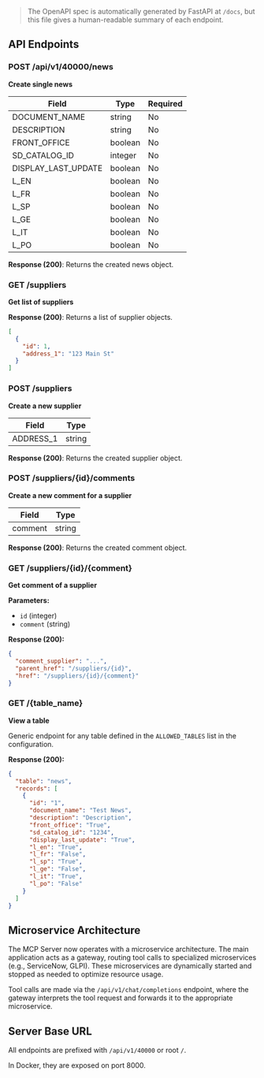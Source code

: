 > The OpenAPI spec is automatically generated by FastAPI at `/docs`, but this file gives a human-readable summary of each endpoint.

## API Endpoints

### POST /api/v1/40000/news
**Create single news**

| Field | Type | Required |
|-------|------|----------|
| DOCUMENT_NAME | string | No |
| DESCRIPTION | string | No |
| FRONT_OFFICE | boolean | No |
| SD_CATALOG_ID | integer | No |
| DISPLAY_LAST_UPDATE | boolean | No |
| L_EN | boolean | No |
| L_FR | boolean | No |
| L_SP | boolean | No |
| L_GE | boolean | No |
| L_IT | boolean | No |
| L_PO | boolean | No |

**Response (200)**: Returns the created news object.

### GET /suppliers
**Get list of suppliers**

**Response (200)**:
Returns a list of supplier objects.
```json
[
  {
    "id": 1,
    "address_1": "123 Main St"
  }
]
```

### POST /suppliers
**Create a new supplier**

| Field | Type |
|-------|------|
| ADDRESS_1 | string |

**Response (200)**: Returns the created supplier object.

### POST /suppliers/{id}/comments
**Create a new comment for a supplier**

| Field | Type |
|-------|------|
| comment | string |

**Response (200)**: Returns the created comment object.

### GET /suppliers/{id}/{comment}
**Get comment of a supplier**

**Parameters:**
- `id` (integer)
- `comment` (string)

**Response (200):**
```json
{
  "comment_supplier": "...",
  "parent_href": "/suppliers/{id}",
  "href": "/suppliers/{id}/{comment}"
}
```

### GET /{table_name}
**View a table**

Generic endpoint for any table defined in the `ALLOWED_TABLES` list in the configuration.

**Response (200):**
```json
{
  "table": "news",
  "records": [
    {
      "id": "1",
      "document_name": "Test News",
      "description": "Description",
      "front_office": "True",
      "sd_catalog_id": "1234",
      "display_last_update": "True",
      "l_en": "True",
      "l_fr": "False",
      "l_sp": "True",
      "l_ge": "False",
      "l_it": "True",
      "l_po": "False"
    }
  ]
}
```

## Microservice Architecture

The MCP Server now operates with a microservice architecture. The main application acts as a gateway, routing tool calls to specialized microservices (e.g., ServiceNow, GLPI). These microservices are dynamically started and stopped as needed to optimize resource usage.

Tool calls are made via the `/api/v1/chat/completions` endpoint, where the gateway interprets the tool request and forwards it to the appropriate microservice.

## Server Base URL
All endpoints are prefixed with `/api/v1/40000` or root `/`.

In Docker, they are exposed on port 8000.